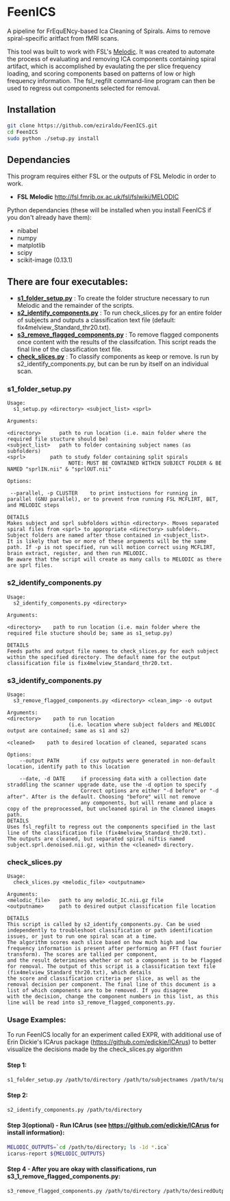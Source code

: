 # FeenICS
A pipeline for FrEquENcy-based Ica Cleaning of Spirals. Aims to remove spiral-specific aritfact from fMRI scans.

This tool was built to work with FSL's [Melodic](http://fsl.fmrib.ox.ac.uk/fsl/fslwiki/MELODIC).
It was created to automate the process of evaluating and removing ICA components containing spiral artifact, which is accomplished by evaulating the per slice frequency loading, and scoring components based on patterns
of low or high frequency information. The fsl_regfilt command-line program can then be used to regress out components selected for removal.

## Installation
```sh
git clone https://github.com/eziraldo/FeenICS.git
cd FeenICS
sudo python ./setup.py install
```

## Dependancies

This program requires either FSL or the outputs of FSL Melodic in order to work.
 + **FSL Melodic** http://fsl.fmrib.ox.ac.uk/fsl/fslwiki/MELODIC

Python dependancies (these will be installed when you install FeenICS if you don't already have them):
 + nibabel
 + numpy
 + matplotlib
 + scipy
 + scikit-image (0.13.1)

## There are four executables:
+ [**s1_folder_setup.py**](#s1_1_folder_setup.py) : To create the folder structure necessary to run Melodic and the remainder of the scripts.
+ [**s2_identify_components.py**](#s2_1_identify_components.py) : To run check_slices.py for an entire folder of subjects and outputs a classification text file (default: fix4melview_Standard_thr20.txt).
+ [**s3_remove_flagged_components.py**](#s3_remove_flagged_components.py) : To remove flagged components once content with the results of the classifcation. This script reads the final line of the classification text file.
+ [**check_slices.py**](#check_slices.py) : To classify components as keep or remove. Is run by s2_identify_components.py, but can be run by itself on an individual scan.


### s1_folder_setup.py

```
Usage:
  s1_setup.py <directory> <subject_list> <sprl>

Arguments:

<directory>      path to run location (i.e. main folder where the required file stucture should be)
<subject_list>   path to folder containing subject names (as subfolders)
<sprl> 		  path to study folder containing split spirals
                    NOTE: MUST BE CONTAINED WITHIN SUBJECT FOLDER & BE NAMED "sprlIN.nii" & "sprlOUT.nii"

Options:

 --parallel, -p CLUSTER	   to print instuctions for running in parallel (GNU parallel), or to prevent from running FSL MCFLIRT, BET, and MELODIC steps

DETAILS
Makes subject and sprl subfolders within <directory>. Moves separated spiral files from <sprl> to appropriate <directory> subfolders. Subject folders are named after those contained in <subject_list>.
It is likely that two or more of these arguments will be the same path. If -p is not specified, run will motion correct using MCFLIRT, brain extract, register, and then run MELODIC.
Be aware that the script will create as many calls to MELODIC as there are sprl files.

```

### s2_identify_components.py

```
Usage:
  s2_identify_components.py <directory>

Arguments:

<directory>    path to run location (i.e. main folder where the required file stucture should be; same as s1_setup.py)

DETAILS
Feeds paths and output file names to check_slices.py for each subject within the specified directory. The default name for the output classification file is fix4melview_Standard_thr20.txt.
```

### s3_identify_components.py

```
Usage:
  s3_remove_flagged_components.py <directory> <clean_img> -o output

Arguments:
<directory>    path to run location
                    (i.e. location where subject folders and MELODIC output are contained; same as s1 and s2)

<cleaned> 	 path to desired location of cleaned, separated scans

Options:
    --output PATH       if csv outputs were generated in non-default location, identify path to this location

    --date, -d DATE     if processing data with a collection date straddling the scanner upgrade date, use the -d option to specify
                        Correct options are either "-d before" or "-d after". After is the default. Choosing "before" will not remove
                        any components, but will rename and place a copy of the preprocessed, but uncleaned spiral in the cleaned images path.
DETAILS
Uses fsl_regfilt to regress out the components specified in the last line of the classification file (fix4melview_Standard_thr20.txt).
The outputs are cleaned, but separated spiral niftis named subject.sprl.denoised.nii.gz, within the <cleaned> directory.
```

### check_slices.py

```
Usage:
  check_slices.py <melodic_file> <outputname>

Arguments:
<melodic_file>   path to any melodic_IC.nii.gz file
<outputname>     path to desired output classification file location

DETAILS
This script is called by s2_identify_components.py. Can be used independently to troubleshoot classification or path identification issues, or just to run one spiral scan at a time.
The algorithm scores each slice based on how much high and low frequency information is present after performing an FFT (fast fourier transform). The scores are tallied per component,
and the result deterimines whether or not a component is to be flagged for removal. The output of this script is a classification text file (fix4melview_Standard_thr20.txt), which details
the score and classification criteria per slice, as well as the removal decision per component. The final line of this document is a list of which components are to be removed. If you disagree
with the decision, change the component numbers in this list, as this line will be read into s3_remove_flagged_components.py.

```
### Usage Examples:

To run FeenICS locally for an experiment called EXPR, with additional use of Erin Dickie's ICArus package (https://github.com/edickie/ICArus) to better visualize the decisions made by the check_slices.py algorithm

#### Step 1:
~~~sh
s1_folder_setup.py /path/to/directory /path/to/subjectnames /path/to/spiralfiles
~~~

#### Step 2:
~~~sh
s2_identify_components.py /path/to/directory
~~~

#### Step 3(optional) - Run ICArus (see https://github.com/edickie/ICArus for install information):
~~~sh
MELODIC_OUTPUTS=`cd /path/to/directory; ls -1d *.ica`
icarus-report ${MELODIC_OUTPUTS}
~~~

#### Step 4 - After you are okay with classifications, run s3_1_remove_flagged_components.py:
~~~sh
s3_remove_flagged_components.py /path/to/directory /path/to/desiredOutputFolder
~~~
